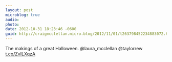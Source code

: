 ```yaml
---
layout: post
microblog: true
audio: 
photo: 
date: 2012-10-31 18:23:46 -0600
guid: http://craigmcclellan.micro.blog/2012/11/01/t263798452234883072.html
---
```

The makings of a great Halloween. @laura_mcclellan @taylorrew [t.co/ZvILXqzA](http://t.co/ZvILXqzA)
